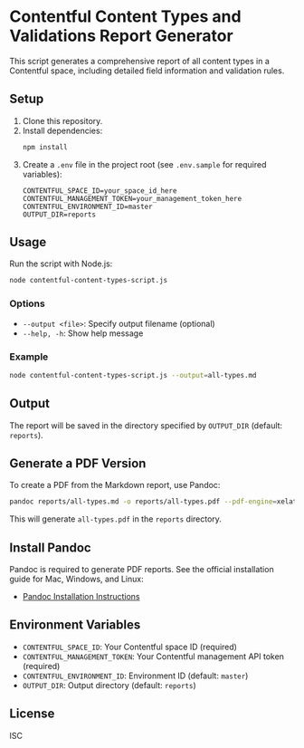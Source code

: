 # Contentful Content Types and Validations Report Generator

This script generates a comprehensive report of all content types in a Contentful space, including detailed field information and validation rules.

## Setup

1. Clone this repository.
2. Install dependencies:
   ```sh
   npm install
   ```
3. Create a `.env` file in the project root (see `.env.sample` for required variables):
   ```env
   CONTENTFUL_SPACE_ID=your_space_id_here
   CONTENTFUL_MANAGEMENT_TOKEN=your_management_token_here
   CONTENTFUL_ENVIRONMENT_ID=master
   OUTPUT_DIR=reports
   ```

## Usage

Run the script with Node.js:

```sh
node contentful-content-types-script.js
```

### Options

- `--output <file>`: Specify output filename (optional)
- `--help, -h`: Show help message

### Example

```sh
node contentful-content-types-script.js --output=all-types.md
```

## Output

The report will be saved in the directory specified by `OUTPUT_DIR` (default: `reports`).

## Generate a PDF Version

To create a PDF from the Markdown report, use Pandoc:

```sh
pandoc reports/all-types.md -o reports/all-types.pdf --pdf-engine=xelatex -V geometry:margin=1in -V mainfont="Arial"
```

This will generate `all-types.pdf` in the `reports` directory.

## Install Pandoc

Pandoc is required to generate PDF reports. See the official installation guide for Mac, Windows, and Linux:

- [Pandoc Installation Instructions](https://pandoc.org/installing.html)

## Environment Variables

- `CONTENTFUL_SPACE_ID`: Your Contentful space ID (required)
- `CONTENTFUL_MANAGEMENT_TOKEN`: Your Contentful management API token (required)
- `CONTENTFUL_ENVIRONMENT_ID`: Environment ID (default: `master`)
- `OUTPUT_DIR`: Output directory (default: `reports`)

## License

ISC

